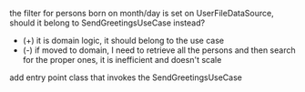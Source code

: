 the filter for persons born on month/day is set on UserFileDataSource, should it belong to SendGreetingsUseCase instead?
- (+) it is domain logic, it should belong to the use case
- (-) if moved to domain, I need to retrieve all the persons and then search for the proper ones, it is inefficient and doesn't scale

add entry point class that invokes the SendGreetingsUseCase  